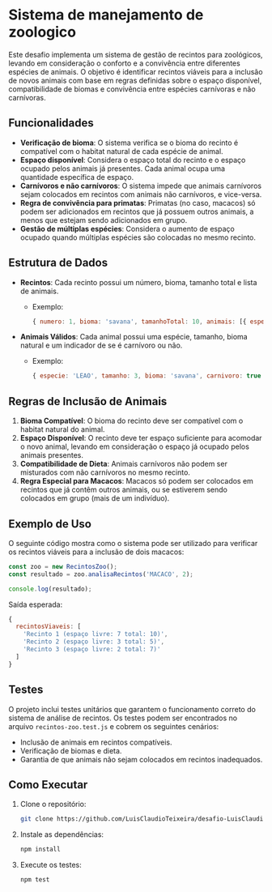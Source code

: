 # Sistema de manejamento de zoologico

Este desafio implementa um sistema de gestão de recintos para zoológicos, levando em consideração o conforto e a convivência entre diferentes espécies de animais. O objetivo é identificar recintos viáveis para a inclusão de novos animais com base em regras definidas sobre o espaço disponível, compatibilidade de biomas e convivência entre espécies carnívoras e não carnívoras.

## Funcionalidades

- **Verificação de bioma**: O sistema verifica se o bioma do recinto é compatível com o habitat natural de cada espécie de animal.
- **Espaço disponível**: Considera o espaço total do recinto e o espaço ocupado pelos animais já presentes. Cada animal ocupa uma quantidade específica de espaço.
- **Carnívoros e não carnívoros**: O sistema impede que animais carnívoros sejam colocados em recintos com animais não carnívoros, e vice-versa.
- **Regra de convivência para primatas**: Primatas (no caso, macacos) só podem ser adicionados em recintos que já possuem outros animais, a menos que estejam sendo adicionados em grupo.
- **Gestão de múltiplas espécies**: Considera o aumento de espaço ocupado quando múltiplas espécies são colocadas no mesmo recinto.

## Estrutura de Dados

- **Recintos**: Cada recinto possui um número, bioma, tamanho total e lista de animais.

  - Exemplo:
    ```javascript
    { numero: 1, bioma: 'savana', tamanhoTotal: 10, animais: [{ especie: 'MACACO', quantidade: 3 }] }
    ```
- **Animais Válidos**: Cada animal possui uma espécie, tamanho, bioma natural e um indicador de se é carnívoro ou não.

  - Exemplo:
    ```javascript
    { especie: 'LEAO', tamanho: 3, bioma: 'savana', carnivoro: true }
    ```

## Regras de Inclusão de Animais

1. **Bioma Compatível**: O bioma do recinto deve ser compatível com o habitat natural do animal.
2. **Espaço Disponível**: O recinto deve ter espaço suficiente para acomodar o novo animal, levando em consideração o espaço já ocupado pelos animais presentes.
3. **Compatibilidade de Dieta**: Animais carnívoros não podem ser misturados com não carnívoros no mesmo recinto.
4. **Regra Especial para Macacos**: Macacos só podem ser colocados em recintos que já contêm outros animais, ou se estiverem sendo colocados em grupo (mais de um indivíduo).

## Exemplo de Uso

O seguinte código mostra como o sistema pode ser utilizado para verificar os recintos viáveis para a inclusão de dois macacos:

```javascript
const zoo = new RecintosZoo();
const resultado = zoo.analisaRecintos('MACACO', 2);

console.log(resultado);
```

Saída esperada:

```javascript
{
  recintosViaveis: [
    'Recinto 1 (espaço livre: 7 total: 10)',
    'Recinto 2 (espaço livre: 3 total: 5)',
    'Recinto 3 (espaço livre: 2 total: 7)'
  ]
}
```

## Testes

O projeto inclui testes unitários que garantem o funcionamento correto do sistema de análise de recintos. Os testes podem ser encontrados no arquivo `recintos-zoo.test.js` e cobrem os seguintes cenários:

- Inclusão de animais em recintos compatíveis.
- Verificação de biomas e dieta.
- Garantia de que animais não sejam colocados em recintos inadequados.

## Como Executar

1. Clone o repositório:

   ```bash
   git clone https://github.com/LuisClaudioTeixeira/desafio-LuisClaudioTeixeira-2024.git
   ```
2. Instale as dependências:

   ```bash
   npm install
   ```
3. Execute os testes:

   ```bash
   npm test
   ```
